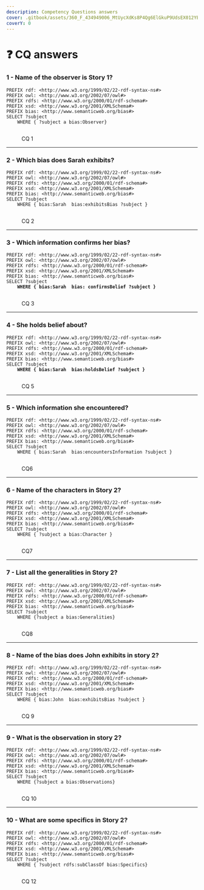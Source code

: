 ```yaml
---
description: Competency Questions answers
cover: .gitbook/assets/360_F_434949006_MtUycXdKs8P4Qg6ElGkuP9UdsEX012YE.jpeg
coverY: 0
---
```


# ❓ CQ answers

### 1 - Name of the observer is Story 1?

```
PREFIX rdf: <http://www.w3.org/1999/02/22-rdf-syntax-ns#>
PREFIX owl: <http://www.w3.org/2002/07/owl#>
PREFIX rdfs: <http://www.w3.org/2000/01/rdf-schema#>
PREFIX xsd: <http://www.w3.org/2001/XMLSchema#>
PREFIX bias: <http://www.semanticweb.org/bias#>
SELECT ?subject
    WHERE { ?subject a bias:Observer}

```

<figure><img src=".gitbook/assets/image (4).png" alt=""><figcaption><p>CQ 1</p></figcaption></figure>

***

### 2 - Which bias does Sarah exhibits?

```
PREFIX rdf: <http://www.w3.org/1999/02/22-rdf-syntax-ns#>
PREFIX owl: <http://www.w3.org/2002/07/owl#>
PREFIX rdfs: <http://www.w3.org/2000/01/rdf-schema#>
PREFIX xsd: <http://www.w3.org/2001/XMLSchema#>
PREFIX bias: <http://www.semanticweb.org/bias#>
SELECT ?subject
    WHERE { bias:Sarah  bias:exhibitsBias ?subject }
```

<figure><img src=".gitbook/assets/image (5).png" alt=""><figcaption><p>CQ 2</p></figcaption></figure>

***

### 3 - Which information confirms her bias?

<pre><code>PREFIX rdf: &#x3C;http://www.w3.org/1999/02/22-rdf-syntax-ns#>
PREFIX owl: &#x3C;http://www.w3.org/2002/07/owl#>
PREFIX rdfs: &#x3C;http://www.w3.org/2000/01/rdf-schema#>
PREFIX xsd: &#x3C;http://www.w3.org/2001/XMLSchema#>
PREFIX bias: &#x3C;http://www.semanticweb.org/bias#>
SELECT ?subject
<strong>    WHERE { bias:Sarah  bias: confirmsBelief ?subject }
</strong></code></pre>

<figure><img src=".gitbook/assets/image (6).png" alt=""><figcaption><p>CQ 3</p></figcaption></figure>

***

### 4 - She holds belief about?

<pre><code>PREFIX rdf: &#x3C;http://www.w3.org/1999/02/22-rdf-syntax-ns#>
PREFIX owl: &#x3C;http://www.w3.org/2002/07/owl#>
PREFIX rdfs: &#x3C;http://www.w3.org/2000/01/rdf-schema#>
PREFIX xsd: &#x3C;http://www.w3.org/2001/XMLSchema#>
PREFIX bias: &#x3C;http://www.semanticweb.org/bias#>
SELECT ?subject
<strong>    WHERE { bias:Sarah  bias:holdsBelief ?subject }
</strong></code></pre>

<figure><img src=".gitbook/assets/image (7).png" alt=""><figcaption><p>CQ 5</p></figcaption></figure>

***

### 5 - Which information she encountered?

```
PREFIX rdf: <http://www.w3.org/1999/02/22-rdf-syntax-ns#>
PREFIX owl: <http://www.w3.org/2002/07/owl#>
PREFIX rdfs: <http://www.w3.org/2000/01/rdf-schema#>
PREFIX xsd: <http://www.w3.org/2001/XMLSchema#>
PREFIX bias: <http://www.semanticweb.org/bias#>
SELECT ?subject
    WHERE { bias:Sarah  bias:encountersInformation ?subject }

```

<figure><img src=".gitbook/assets/image (8).png" alt=""><figcaption><p>CQ6</p></figcaption></figure>

***

### 6 - Name of the characters in Story 2?

```
PREFIX rdf: <http://www.w3.org/1999/02/22-rdf-syntax-ns#>
PREFIX owl: <http://www.w3.org/2002/07/owl#>
PREFIX rdfs: <http://www.w3.org/2000/01/rdf-schema#>
PREFIX xsd: <http://www.w3.org/2001/XMLSchema#>
PREFIX bias: <http://www.semanticweb.org/bias#>
SELECT ?subject
    WHERE { ?subject a bias:Character }
```

<figure><img src=".gitbook/assets/image (9).png" alt=""><figcaption><p>CQ7</p></figcaption></figure>

***

### 7 - List all the generalities in Story 2?



```
PREFIX rdf: <http://www.w3.org/1999/02/22-rdf-syntax-ns#>
PREFIX owl: <http://www.w3.org/2002/07/owl#>
PREFIX rdfs: <http://www.w3.org/2000/01/rdf-schema#>
PREFIX xsd: <http://www.w3.org/2001/XMLSchema#>
PREFIX bias: <http://www.semanticweb.org/bias#>
SELECT ?subject
    WHERE {?subject a bias:Generalities} 
```

<figure><img src=".gitbook/assets/image (10).png" alt=""><figcaption><p>CQ8</p></figcaption></figure>

***

### 8 - Name of the bias does John exhibits in story 2?



```
PREFIX rdf: <http://www.w3.org/1999/02/22-rdf-syntax-ns#>
PREFIX owl: <http://www.w3.org/2002/07/owl#>
PREFIX rdfs: <http://www.w3.org/2000/01/rdf-schema#>
PREFIX xsd: <http://www.w3.org/2001/XMLSchema#>
PREFIX bias: <http://www.semanticweb.org/bias#>
SELECT ?subject
    WHERE { bias:John  bias:exhibitsBias ?subject }
```

<figure><img src=".gitbook/assets/image (11).png" alt=""><figcaption><p>CQ 9</p></figcaption></figure>

***

### 9 - What is the observation in story 2?



```
PREFIX rdf: <http://www.w3.org/1999/02/22-rdf-syntax-ns#>
PREFIX owl: <http://www.w3.org/2002/07/owl#>
PREFIX rdfs: <http://www.w3.org/2000/01/rdf-schema#>
PREFIX xsd: <http://www.w3.org/2001/XMLSchema#>
PREFIX bias: <http://www.semanticweb.org/bias#>
SELECT ?subject
    WHERE {?subject a bias:Observations}
```

<figure><img src=".gitbook/assets/image (12).png" alt=""><figcaption><p>CQ 10</p></figcaption></figure>



***

### 10 - What are some specifics in Story 2?



```
PREFIX rdf: <http://www.w3.org/1999/02/22-rdf-syntax-ns#>
PREFIX owl: <http://www.w3.org/2002/07/owl#>
PREFIX rdfs: <http://www.w3.org/2000/01/rdf-schema#>
PREFIX xsd: <http://www.w3.org/2001/XMLSchema#>
PREFIX bias: <http://www.semanticweb.org/bias#>
SELECT ?subject
    WHERE { ?subject rdfs:subClassOf bias:Specifics}
```

<figure><img src=".gitbook/assets/image (13).png" alt=""><figcaption><p>CQ 12</p></figcaption></figure>
